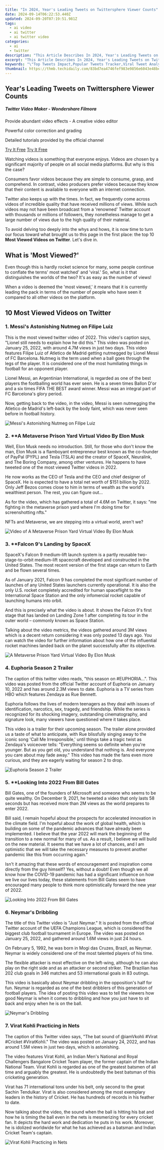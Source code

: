 ```yaml
---
title: "In 2024, Year's Leading Tweets on Twittersphere Viewer Counts"
date: 2024-09-14T06:22:53.440Z
updated: 2024-09-20T07:19:51.981Z
tags:
  - ai video
  - ai twitter
  - ai twitter video
categories:
  - ai
  - twitter
description: "This Article Describes In 2024, Year's Leading Tweets on Twittersphere Viewer Counts"
excerpt: "This Article Describes In 2024, Year's Leading Tweets on Twittersphere Viewer Counts"
keywords: "\"Top Tweets Impact,Popular Tweets Tracker,Viral Tweet Analysis,Trending Tweet Data,High-View Tweet List,Leading Twittersphere Content,Peak View Tweet Chart\""
thumbnail: https://thmb.techidaily.com/83bd7ea4746fef983e9856e6043e48be8dfdd87c4406254504ec111012f48674.jpg
---
```


## Year's Leading Tweets on Twittersphere Viewer Counts

##### Twitter Video Maker - Wondershare Filmora

Provide abundant video effects - A creative video editor

Powerful color correction and grading

Detailed tutorials provided by the official channel

[Try It Free](https://tools.techidaily.com/wondershare/filmora/download/) [Try It Free](https://tools.techidaily.com/wondershare/filmora/download/)

Watching videos is something that everyone enjoys. Videos are chosen by a significant majority of people on all social media platforms. But why is this the case?

Consumers favor videos because they are simple to consume, grasp, and comprehend. In contrast, video producers prefer videos because they know that their content is available to everyone with an internet connection.

Twitter also keeps up with the times. In fact, we frequently come across videos of incredible quality that have received millions of views. While such videos may not have been broadcast from a 'renowned' Twitter account with thousands or millions of followers, they nonetheless manage to get a large number of views due to the high quality of their material.

To avoid delving too deeply into the whys and hows, it is now time to turn our focus toward what brought us to this page in the first place: the top 10 **Most Viewed Videos on Twitter**. Let's dive in.

## What is 'Most Viewed?'

Even though this is hardly rocket science for many, some people continue to conflate the terms' most watched' and 'viral.' So, what is it that distinguishes the worlds of the two? It's as easy as the number of views!

When a video is deemed the 'most viewed,' it means that it is currently leading the pack in terms of the number of people who have seen it compared to all other videos on the platform.

## 10 Most Viewed Videos on Twitter

### 1\. **Messi's Astonishing Nutmeg on Filipe Luiz**

This is the most viewed twitter video of 2022\. This video's caption says, "Lionel still needs to explain how he did this." This video was posted on January 25, 2022, with around 4.7M views in just two days. This video features Filipe Luiz of Atletico de Madrid getting nutmegged by Lionel Messi of FC Barcelona. Nutmeg is the term used when a ball goes through the legs of the player. It is considered one of the most humiliating things in football for an opponent player.

Lionel Messi, an Argentinian International, is regarded as one of the best players the footballing world has ever seen. He is a seven times Ballon D'or and a six times FIFA THE BEST award winner. Messi was an integral part of FC Barcelona's glory period.

Now, getting back to the video, in the video, Messi is seen nutmegging the Atletico de Madrid's left-back by the body faint, which was never seen before in football history.

![Messi's Astonishing Nutmeg on Filipe Luiz](https://images.wondershare.com/filmora/article-images/2022/02/most-viewed-twitter-video-1.png)

### 2\. ****A Metaverse Prison Yard Virtual Video By Elon Musk**

Well, Elon Musk needs no introduction. Still, for those who don't know the man, Elon Musk is a flamboyant entrepreneur best known as the co-founder of PayPal (PYPL) and Tesla (TSLA) and the creator of SpaceX, Neuralink, and The Boring Company, among other ventures. He happens to have tweeted one of the most viewed Twitter videos in 2022.

He now works as the CEO of Tesla and the CEO and chief designer of SpaceX. He is expected to have a total net worth of $151 billion by 2022\. Only Jeff Bezos comes close to him in terms of wealth as the world's wealthiest person. The rest, you can figure out…

As for the video, which has gathered a total of 4.6M on Twitter, it says: "me fighting in the metaverse prison yard where I'm doing time for screenshotting nfts."

NFTs and Metaverse, we are stepping into a virtual world, aren't we?

![Video of A Metaverse Prison Yard Virtual Video By Elon Musk](https://images.wondershare.com/filmora/article-images/2022/02/most-viewed-twitter-video-2.png)

### 3\. ****Falcon 9's Landing by SpaceX**

SpaceX's Falcon 9 medium-lift launch system is a partly reusable two-stage-to-orbit medium-lift spacecraft developed and constructed in the United States. The most recent version of the first stage can return to Earth and be flown several times.

As of January 2021, Falcon 9 has completed the most significant number of launches of any United States launchers currently operational. It is also the only U.S. rocket completely accredited for human spaceflight to the International Space Station and the only infomercial rocket capable of launching humans into orbit.

And this is precisely what the video is about. It shows the Falcon 9's first stage that has landed on Landing Zone 1 after completing its tour in the outer world – commonly known as Space Station.

Talking about the video metrics, the videos gathered around 3M views which is a decent return considering it was only posted 13 days ago. You can watch the video for further information about how one of the influential rocket machines landed back on the planet successfully after its objective.

![A Metaverse Prison Yard Virtual Video By Elon Musk](https://images.wondershare.com/filmora/article-images/2022/02/most-viewed-twitter-video-3.png)

### 4\. Euphoria Season 2 Trailer

The caption of this twitter video reads, "this season on #EUPHORIA…". This video was posted from the official Twitter account of Euphoria on January 10, 2022 and has around 2.3M views to date. Euphoria is a TV series from HBO which features Zendaya as Rue Bennett.

Euphoria follows the lives of modern teenagers as they deal with issues of identification, narcotics, sex, tragedy, and friendship. While the series is recognized for its shocking imagery, outstanding cinematography, and signature look, many viewers have questioned where it takes place.

This video is a trailer for their upcoming season. The trailer alone provided us a taste of what to anticipate, with Rue blissfully singing away to the iconic song 'Call Me Irresponsible,' until things take a tragic twist as Zendaya's voiceover tells: "Everything seems so definite when you're younger. But as you get old, you understand that nothing is. And everyone you care about may fade away." This video has made the fans even more curious, and they are eagerly waiting for season 2 to drop.

![Euphoria Season 2 Trailer](https://images.wondershare.com/filmora/article-images/2022/02/most-viewed-twitter-video-4.png)

### 5\. ****Looking Into 2022 From Bill Gates**

Bill Gates, one of the founders of Microsoft and someone who seems to be quite wealthy. On December 9, 2021, he tweeted a video that only lasts 58 seconds but has received more than 2M views as the world prepares to enter 2022.

Bill said, I remain hopeful about the prospects for accelerated innovation in the climate field. I'm hopeful about the work of global health, which is building on some of the pandemic advances that have already been implemented. I believe that the year 2022 will mark the beginning of the transition to a new normal for many of us. As a result, I believe we will build on the new material. It seems that we have a lot of chances, and I am optimistic that we will take the necessary measures to prevent another pandemic like this from occurring again."

Isn't it amazing that these words of encouragement and inspiration come directly from the guy himself? Yes, without a doubt! Even though we all know how the COVID-19 pandemic has had a significant influence on how we live our lives today, these statements from Bill Gates seem to have encouraged many people to think more optimistically forward the new year of 2022.

![Looking Into 2022 From Bill Gates](https://images.wondershare.com/filmora/article-images/2022/02/most-viewed-twitter-video-5.png)

### 6\. **Neymar's Dribbling**

The title of this Twitter video is "Just Neymar." It is posted from the official Twitter account of the UEFA Champions League, which is considered the biggest club football tournament in Europe. The video was posted on January 25, 2022, and gathered around 1.6M views in just 24 hours.

On February 5, 1992, he was born in Mogi das Cruzes, Brazil, as Neymar. Neymar is widely considered one of the most talented players of his time.

The flexible attacker is most effective on the left-wing, although he can also play on the right side and as an attacker or second striker. The Brazilian has 202 club goals in 346 matches and 53 international goals in 83 outings.

This video is basically about Neymar dribbling in the opposition's half for fun. Neymar is regarded as one of the best dribblers of this generation of football players. The idea of posting this video was to tell the viewers how good Neymar is when it comes to dribbling and how you just have to sit back and enjoy when he is on the ball.

![Neymar's Dribbling](https://images.wondershare.com/filmora/article-images/2022/02/most-viewed-twitter-video-6.png)

### 7\. **Virat Kohli Practicing in Nets**

The caption of this Twitter video says, "The bat sound of @iamVkohli #Virat #Cricket #ViratKohli." The video was posted on January 24, 2022, and has around 1.5M views in just two days, which is astonishing.

The video features Virat Kohli, an Indian Men's National and Royal Challengers Bangalore Cricket Team player, the former captain of the Indian National Team. Virat Kohli is regarded as one of the greatest batsmen of all time and arguably the greatest. He is undoubtedly the best batsman of this cricketing generation.

Virat has 71 international tons under his belt, only second to the great Sachin Tendulkar. Virat is also considered among the most exemplary leaders in the history of Cricket. He has hundreds of records in his feather to date.

Now talking about the video, the sound when the ball is hitting his bat and how he is timing the ball even in the nets is mesmerizing for every cricket fan. It depicts the hard work and dedication he puts in his work. Moreover, he is idolized worldwide for what he has achieved as a batsman and Indian Cricket Team's captain.

![Virat Kohli Practicing in Nets](https://images.wondershare.com/filmora/article-images/2022/02/most-viewed-twitter-video-7.png)

<!-- affiliate ads begin -->
<span id="2135472">
					<video width="864" height="1536" style="cursor:pointer"
           poster="//a.impactradius-go.com/display-clicktoplayimage/2135472.png"
           onclick="if(!this.playClicked){this.play();this.setAttribute('controls',true);this.playClicked=true;}">
	   <source src="//a.impactradius-go.com/display-ad/18498-2135472">
	   <img src="//a.impactradius-go.com/display-clicktoplayimage/2135472.png" style="border: none; height: 100%; width: 100%; object-fit: contain">
	</video>
	<div style="width:540px;text-align:center"><a href="javascript:window.open(decodeURIComponent('https%3A%2F%2Funicoeye.pxf.io%2Fc%2F5597632%2F2135472%2F18498'), '_blank');void(0);">Click here</a></div>
</span>
<img height="0" width="0" src="https://imp.pxf.io/i/5597632/2135472/18498" style="position:absolute;visibility:hidden;" border="0" />
<!-- affiliate ads end -->

### 8\. **Ozark Season 4 Part 1 Trailer**

The title of this hot Twitter clip reads, "Just watched the trailer again, and man, I can't wait for season 4 to drop on Friday #Ozark". This video was posted on January 10, 2022 and has around 1.2M views to date. Ozark is an official Netflix TV series that debuted in 2013.

It is a crime television drama written by Bill Dubuque and Mark Williams and created by MRC. A financial planner brings his household from Chicago to the Missouri Ozarks to hide money for a drug lord. The Byrdes and their teenage children, Charlotte and Jonah, are, for the most part, an average family living an ordinary life.

In the teaser, Marty, and Wendy attempt to negotiate an immunity agreement between Navarro and the FBI. Marty's conflict with Ruth Langmore (Julia Garner) worsens. The last season has 14 episodes, divided into two parts of seven each. Part 1 of Ozark will be available on Netflix on January 21.

![Ozark Season 4 Part 1 Trailer](https://images.wondershare.com/filmora/article-images/2022/02/most-viewed-twitter-video-8.png)

### 9\. ****'AVE IT!’ by LADbible**

Are you ready to see some of the most popular humorous videos on the internet? Although we didn't intend to include the "fun" genre on our list, we couldn't help but include this one since we did not want to let this one slip between the cracks.

We think it's pretty amusing. That might not be the case for you if you were in the position of the bald man who had his face smacked with the ball kicked by the small youngster standing next to him. While this may sound hazardous or unpleasant, we promise you will have a good chuckle and come away with a different point of view after watching it.

The video was shared on Twitter today by the LADbible's account, and it seems to have been seen by as many as 1 million people thus far. That was lightning-fast. And you can pretty much guarantee that this video will continue to gain popularity and get another couple of million views in no time!

!['AVE IT!' by LADbible](https://images.wondershare.com/filmora/article-images/2022/02/most-viewed-twitter-video-9.png)

<!-- affiliate ads begin -->
<a href="https://aligracehair.sjv.io/c/5597632/1997648/19272" target="_top" id="1997648">
  <img src="//a.impactradius-go.com/display-ad/19272-1997648" border="0" alt="https://techidaily.com" width="728" height="90"/>
</a>
<img height="0" width="0" src="https://aligracehair.sjv.io/i/5597632/1997648/19272" style="position:absolute;visibility:hidden;" border="0" />
<!-- affiliate ads end -->

### 10\. **Ronaldo Playing Football with A Boy Without Legs**

This caption of this Twitter video reads, "Cristiano Ronaldo is showing his caring side by playing football with a boy who is born without legs." This video was posted by the official Twitter account of The Sun Magazine, which is a well-known based in North Carolina. It was uploaded on January 25, 2022, with around 894K views.

Cristiano Ronaldo, a Portuguese International and Manchester United (England) footballer, is considered one of the greatest footballers ever. He has previously played for Sporting Club de Portugal (Portugal), Real Madrid (Spain), and Juventus (Italy). Ronaldo also has the most international goals in the history of football. He is a six-time Ballon D'or and FIFA THE BEST award winner five times. He is undoubtedly the deadliest striker of this generation.

Even after achieving the great bound of success, he is humble and understands the emotions of his fans, and this video is the perfect example of that humbleness.

![Ronaldo Playing Football with A Boy Without Legs](https://images.wondershare.com/filmora/article-images/2022/02/most-viewed-twitter-video-10.png)

## Summary Table

| 1\. [Messi's Astonishing Nutmeg on Filipe Luiz](https://twitter.com/idoknowball/status/1486018635579953157)       | The ball was in the air, and Messi nutmegs him by just turning around. It was a magic moment from Lionel Messi, and people still wonder how he did that.                           |
| ----------------------------------------------------------------------------------------------------------------- | ---------------------------------------------------------------------------------------------------------------------------------------------------------------------------------- |
| 2\. [A Metaverse Prison Yard Virtual Video By Elon Musk](https://twitter.com/elonmusk/status/1482495353542754308) | This video of Elon Musk seems to be for those who are more intrigued by what the Metaverse community brings to us, and it has something to do with screenshotting NFTS.            |
| 3\. [Falcon 9's Landing by SpaceX](https://twitter.com/SpaceX/status/1481651037291225113)                         | It shows the Falcon 9's first stage that has landed on Landing Zone 1 after completing its tour in the outer world – commonly known as Space Station.                              |
| 4\. [Euphoria Season 2 Trailer](https://twitter.com/euphoriaHBO/status/1480374083976105986)                       | Euphoria is a TV series from HBO which features Zendaya as Rue Bennett.                                                                                                            |
| 5\. [Looking Into 2022 From Bill Gates](https://twitter.com/BillGates/status/1468664794567700483)                 | "Well, 2021 was a hard year," Bill Gates said in a statement on the year 2022\. Despite the difficulty of dealing with the pandemic and the urgent need to address climate change. |
| 6\. [Neymar's Dribbling](https://twitter.com/ChampionsLeague/status/1486050425883222018)                          | The video features Neymar, a Brazilian professional footballer who plays forward for the Brazilian national team and the French club Paris Saint-Germain.                          |
| 7\. [Virat Kohli Practicing in Nets](https://twitter.com/AbdullahNeaz/status/1485639061985701891)                 | Virat is seen practicing in the nets of Hobart International Stadium, Australia.                                                                                                   |
| 8\. [Ozark Season 4 Part 1 Trailer](https://twitter.com/Tel%5Fbreezy305/status/1483883697212383232)               | It is a crime television drama written by Bill Dubuque and Mark Williams and created by MRC.                                                                                       |
| 9\. ['AVE IT!’ by LADbible](https://twitter.com/ladbible/status/1486300040427671552)                              | The video is of the bald man who had his face smacked with the ball kicked by the small youngster standing next to him.                                                            |
| 10\. [Ronaldo Playing Football with A Boy Without Legs](https://twitter.com/TheSun/status/1486078924291383301)    | In this video, Ronaldo has been seen playing football with a boy born without legs, which depicts how caring he is for his fans.                                                   |

## Conclusion

As we mentioned earlier, watching videos is fun. Everyone loves them. They help you understand the context in a much more comprehensive way than, perhaps, say, a picture. We hope you liked our content on the **Most Viewed Twitter Video**. We did our best to include the ones that were viewed the most. However, if we missed out on some, let us know in the comment section to have more discussion about it.

[Try It Free](https://tools.techidaily.com/wondershare/filmora/download/) [Try It Free](https://tools.techidaily.com/wondershare/filmora/download/)

[Try It Free](https://tools.techidaily.com/wondershare/filmora/download/) [Try It Free](https://tools.techidaily.com/wondershare/filmora/download/)

Watching videos is something that everyone enjoys. Videos are chosen by a significant majority of people on all social media platforms. But why is this the case?

Consumers favor videos because they are simple to consume, grasp, and comprehend. In contrast, video producers prefer videos because they know that their content is available to everyone with an internet connection.

Twitter also keeps up with the times. In fact, we frequently come across videos of incredible quality that have received millions of views. While such videos may not have been broadcast from a 'renowned' Twitter account with thousands or millions of followers, they nonetheless manage to get a large number of views due to the high quality of their material.

To avoid delving too deeply into the whys and hows, it is now time to turn our focus toward what brought us to this page in the first place: the top 10 **Most Viewed Videos on Twitter**. Let's dive in.

## What is 'Most Viewed?'

Even though this is hardly rocket science for many, some people continue to conflate the terms' most watched' and 'viral.' So, what is it that distinguishes the worlds of the two? It's as easy as the number of views!

When a video is deemed the 'most viewed,' it means that it is currently leading the pack in terms of the number of people who have seen it compared to all other videos on the platform.

## 10 Most Viewed Videos on Twitter

### 1\. **Messi's Astonishing Nutmeg on Filipe Luiz**

This is the most viewed twitter video of 2022\. This video's caption says, "Lionel still needs to explain how he did this." This video was posted on January 25, 2022, with around 4.7M views in just two days. This video features Filipe Luiz of Atletico de Madrid getting nutmegged by Lionel Messi of FC Barcelona. Nutmeg is the term used when a ball goes through the legs of the player. It is considered one of the most humiliating things in football for an opponent player.

Lionel Messi, an Argentinian International, is regarded as one of the best players the footballing world has ever seen. He is a seven times Ballon D'or and a six times FIFA THE BEST award winner. Messi was an integral part of FC Barcelona's glory period.

Now, getting back to the video, in the video, Messi is seen nutmegging the Atletico de Madrid's left-back by the body faint, which was never seen before in football history.

![Messi's Astonishing Nutmeg on Filipe Luiz](https://images.wondershare.com/filmora/article-images/2022/02/most-viewed-twitter-video-1.png)

### 2\. ****A Metaverse Prison Yard Virtual Video By Elon Musk**

Well, Elon Musk needs no introduction. Still, for those who don't know the man, Elon Musk is a flamboyant entrepreneur best known as the co-founder of PayPal (PYPL) and Tesla (TSLA) and the creator of SpaceX, Neuralink, and The Boring Company, among other ventures. He happens to have tweeted one of the most viewed Twitter videos in 2022.

He now works as the CEO of Tesla and the CEO and chief designer of SpaceX. He is expected to have a total net worth of $151 billion by 2022\. Only Jeff Bezos comes close to him in terms of wealth as the world's wealthiest person. The rest, you can figure out…

As for the video, which has gathered a total of 4.6M on Twitter, it says: "me fighting in the metaverse prison yard where I'm doing time for screenshotting nfts."

NFTs and Metaverse, we are stepping into a virtual world, aren't we?

![Video of A Metaverse Prison Yard Virtual Video By Elon Musk](https://images.wondershare.com/filmora/article-images/2022/02/most-viewed-twitter-video-2.png)

### 3\. ****Falcon 9's Landing by SpaceX**

SpaceX's Falcon 9 medium-lift launch system is a partly reusable two-stage-to-orbit medium-lift spacecraft developed and constructed in the United States. The most recent version of the first stage can return to Earth and be flown several times.

As of January 2021, Falcon 9 has completed the most significant number of launches of any United States launchers currently operational. It is also the only U.S. rocket completely accredited for human spaceflight to the International Space Station and the only infomercial rocket capable of launching humans into orbit.

And this is precisely what the video is about. It shows the Falcon 9's first stage that has landed on Landing Zone 1 after completing its tour in the outer world – commonly known as Space Station.

Talking about the video metrics, the videos gathered around 3M views which is a decent return considering it was only posted 13 days ago. You can watch the video for further information about how one of the influential rocket machines landed back on the planet successfully after its objective.

![A Metaverse Prison Yard Virtual Video By Elon Musk](https://images.wondershare.com/filmora/article-images/2022/02/most-viewed-twitter-video-3.png)

### 4\. Euphoria Season 2 Trailer

The caption of this twitter video reads, "this season on #EUPHORIA…". This video was posted from the official Twitter account of Euphoria on January 10, 2022 and has around 2.3M views to date. Euphoria is a TV series from HBO which features Zendaya as Rue Bennett.

Euphoria follows the lives of modern teenagers as they deal with issues of identification, narcotics, sex, tragedy, and friendship. While the series is recognized for its shocking imagery, outstanding cinematography, and signature look, many viewers have questioned where it takes place.

This video is a trailer for their upcoming season. The trailer alone provided us a taste of what to anticipate, with Rue blissfully singing away to the iconic song 'Call Me Irresponsible,' until things take a tragic twist as Zendaya's voiceover tells: "Everything seems so definite when you're younger. But as you get old, you understand that nothing is. And everyone you care about may fade away." This video has made the fans even more curious, and they are eagerly waiting for season 2 to drop.

![Euphoria Season 2 Trailer](https://images.wondershare.com/filmora/article-images/2022/02/most-viewed-twitter-video-4.png)

### 5\. ****Looking Into 2022 From Bill Gates**

Bill Gates, one of the founders of Microsoft and someone who seems to be quite wealthy. On December 9, 2021, he tweeted a video that only lasts 58 seconds but has received more than 2M views as the world prepares to enter 2022.

Bill said, I remain hopeful about the prospects for accelerated innovation in the climate field. I'm hopeful about the work of global health, which is building on some of the pandemic advances that have already been implemented. I believe that the year 2022 will mark the beginning of the transition to a new normal for many of us. As a result, I believe we will build on the new material. It seems that we have a lot of chances, and I am optimistic that we will take the necessary measures to prevent another pandemic like this from occurring again."

Isn't it amazing that these words of encouragement and inspiration come directly from the guy himself? Yes, without a doubt! Even though we all know how the COVID-19 pandemic has had a significant influence on how we live our lives today, these statements from Bill Gates seem to have encouraged many people to think more optimistically forward the new year of 2022.

![Looking Into 2022 From Bill Gates](https://images.wondershare.com/filmora/article-images/2022/02/most-viewed-twitter-video-5.png)

### 6\. **Neymar's Dribbling**

The title of this Twitter video is "Just Neymar." It is posted from the official Twitter account of the UEFA Champions League, which is considered the biggest club football tournament in Europe. The video was posted on January 25, 2022, and gathered around 1.6M views in just 24 hours.

On February 5, 1992, he was born in Mogi das Cruzes, Brazil, as Neymar. Neymar is widely considered one of the most talented players of his time.

The flexible attacker is most effective on the left-wing, although he can also play on the right side and as an attacker or second striker. The Brazilian has 202 club goals in 346 matches and 53 international goals in 83 outings.

This video is basically about Neymar dribbling in the opposition's half for fun. Neymar is regarded as one of the best dribblers of this generation of football players. The idea of posting this video was to tell the viewers how good Neymar is when it comes to dribbling and how you just have to sit back and enjoy when he is on the ball.

![Neymar's Dribbling](https://images.wondershare.com/filmora/article-images/2022/02/most-viewed-twitter-video-6.png)

### 7\. **Virat Kohli Practicing in Nets**

The caption of this Twitter video says, "The bat sound of @iamVkohli #Virat #Cricket #ViratKohli." The video was posted on January 24, 2022, and has around 1.5M views in just two days, which is astonishing.

The video features Virat Kohli, an Indian Men's National and Royal Challengers Bangalore Cricket Team player, the former captain of the Indian National Team. Virat Kohli is regarded as one of the greatest batsmen of all time and arguably the greatest. He is undoubtedly the best batsman of this cricketing generation.

Virat has 71 international tons under his belt, only second to the great Sachin Tendulkar. Virat is also considered among the most exemplary leaders in the history of Cricket. He has hundreds of records in his feather to date.

Now talking about the video, the sound when the ball is hitting his bat and how he is timing the ball even in the nets is mesmerizing for every cricket fan. It depicts the hard work and dedication he puts in his work. Moreover, he is idolized worldwide for what he has achieved as a batsman and Indian Cricket Team's captain.

![Virat Kohli Practicing in Nets](https://images.wondershare.com/filmora/article-images/2022/02/most-viewed-twitter-video-7.png)

<!-- affiliate ads begin -->
<a href="https://appsumo.8odi.net/c/5597632/2043596/7443" target="_top" id="2043596">
  <img src="//a.impactradius-go.com/display-ad/7443-2043596" border="0" alt="https://techidaily.com" width="728" height="90"/>
</a>
<img height="0" width="0" src="https://appsumo.8odi.net/i/5597632/2043596/7443" style="position:absolute;visibility:hidden;" border="0" />
<!-- affiliate ads end -->

### 8\. **Ozark Season 4 Part 1 Trailer**

The title of this hot Twitter clip reads, "Just watched the trailer again, and man, I can't wait for season 4 to drop on Friday #Ozark". This video was posted on January 10, 2022 and has around 1.2M views to date. Ozark is an official Netflix TV series that debuted in 2013.

It is a crime television drama written by Bill Dubuque and Mark Williams and created by MRC. A financial planner brings his household from Chicago to the Missouri Ozarks to hide money for a drug lord. The Byrdes and their teenage children, Charlotte and Jonah, are, for the most part, an average family living an ordinary life.

In the teaser, Marty, and Wendy attempt to negotiate an immunity agreement between Navarro and the FBI. Marty's conflict with Ruth Langmore (Julia Garner) worsens. The last season has 14 episodes, divided into two parts of seven each. Part 1 of Ozark will be available on Netflix on January 21.

![Ozark Season 4 Part 1 Trailer](https://images.wondershare.com/filmora/article-images/2022/02/most-viewed-twitter-video-8.png)

### 9\. ****'AVE IT!’ by LADbible**

Are you ready to see some of the most popular humorous videos on the internet? Although we didn't intend to include the "fun" genre on our list, we couldn't help but include this one since we did not want to let this one slip between the cracks.

We think it's pretty amusing. That might not be the case for you if you were in the position of the bald man who had his face smacked with the ball kicked by the small youngster standing next to him. While this may sound hazardous or unpleasant, we promise you will have a good chuckle and come away with a different point of view after watching it.

The video was shared on Twitter today by the LADbible's account, and it seems to have been seen by as many as 1 million people thus far. That was lightning-fast. And you can pretty much guarantee that this video will continue to gain popularity and get another couple of million views in no time!

!['AVE IT!' by LADbible](https://images.wondershare.com/filmora/article-images/2022/02/most-viewed-twitter-video-9.png)

### 10\. **Ronaldo Playing Football with A Boy Without Legs**

This caption of this Twitter video reads, "Cristiano Ronaldo is showing his caring side by playing football with a boy who is born without legs." This video was posted by the official Twitter account of The Sun Magazine, which is a well-known based in North Carolina. It was uploaded on January 25, 2022, with around 894K views.

Cristiano Ronaldo, a Portuguese International and Manchester United (England) footballer, is considered one of the greatest footballers ever. He has previously played for Sporting Club de Portugal (Portugal), Real Madrid (Spain), and Juventus (Italy). Ronaldo also has the most international goals in the history of football. He is a six-time Ballon D'or and FIFA THE BEST award winner five times. He is undoubtedly the deadliest striker of this generation.

Even after achieving the great bound of success, he is humble and understands the emotions of his fans, and this video is the perfect example of that humbleness.

![Ronaldo Playing Football with A Boy Without Legs](https://images.wondershare.com/filmora/article-images/2022/02/most-viewed-twitter-video-10.png)

## Summary Table

| 1\. [Messi's Astonishing Nutmeg on Filipe Luiz](https://twitter.com/idoknowball/status/1486018635579953157)       | The ball was in the air, and Messi nutmegs him by just turning around. It was a magic moment from Lionel Messi, and people still wonder how he did that.                           |
| ----------------------------------------------------------------------------------------------------------------- | ---------------------------------------------------------------------------------------------------------------------------------------------------------------------------------- |
| 2\. [A Metaverse Prison Yard Virtual Video By Elon Musk](https://twitter.com/elonmusk/status/1482495353542754308) | This video of Elon Musk seems to be for those who are more intrigued by what the Metaverse community brings to us, and it has something to do with screenshotting NFTS.            |
| 3\. [Falcon 9's Landing by SpaceX](https://twitter.com/SpaceX/status/1481651037291225113)                         | It shows the Falcon 9's first stage that has landed on Landing Zone 1 after completing its tour in the outer world – commonly known as Space Station.                              |
| 4\. [Euphoria Season 2 Trailer](https://twitter.com/euphoriaHBO/status/1480374083976105986)                       | Euphoria is a TV series from HBO which features Zendaya as Rue Bennett.                                                                                                            |
| 5\. [Looking Into 2022 From Bill Gates](https://twitter.com/BillGates/status/1468664794567700483)                 | "Well, 2021 was a hard year," Bill Gates said in a statement on the year 2022\. Despite the difficulty of dealing with the pandemic and the urgent need to address climate change. |
| 6\. [Neymar's Dribbling](https://twitter.com/ChampionsLeague/status/1486050425883222018)                          | The video features Neymar, a Brazilian professional footballer who plays forward for the Brazilian national team and the French club Paris Saint-Germain.                          |
| 7\. [Virat Kohli Practicing in Nets](https://twitter.com/AbdullahNeaz/status/1485639061985701891)                 | Virat is seen practicing in the nets of Hobart International Stadium, Australia.                                                                                                   |
| 8\. [Ozark Season 4 Part 1 Trailer](https://twitter.com/Tel%5Fbreezy305/status/1483883697212383232)               | It is a crime television drama written by Bill Dubuque and Mark Williams and created by MRC.                                                                                       |
| 9\. ['AVE IT!’ by LADbible](https://twitter.com/ladbible/status/1486300040427671552)                              | The video is of the bald man who had his face smacked with the ball kicked by the small youngster standing next to him.                                                            |
| 10\. [Ronaldo Playing Football with A Boy Without Legs](https://twitter.com/TheSun/status/1486078924291383301)    | In this video, Ronaldo has been seen playing football with a boy born without legs, which depicts how caring he is for his fans.                                                   |

## Conclusion

As we mentioned earlier, watching videos is fun. Everyone loves them. They help you understand the context in a much more comprehensive way than, perhaps, say, a picture. We hope you liked our content on the **Most Viewed Twitter Video**. We did our best to include the ones that were viewed the most. However, if we missed out on some, let us know in the comment section to have more discussion about it.

[Try It Free](https://tools.techidaily.com/wondershare/filmora/download/) [Try It Free](https://tools.techidaily.com/wondershare/filmora/download/)

[Try It Free](https://tools.techidaily.com/wondershare/filmora/download/) [Try It Free](https://tools.techidaily.com/wondershare/filmora/download/)

Watching videos is something that everyone enjoys. Videos are chosen by a significant majority of people on all social media platforms. But why is this the case?

Consumers favor videos because they are simple to consume, grasp, and comprehend. In contrast, video producers prefer videos because they know that their content is available to everyone with an internet connection.

Twitter also keeps up with the times. In fact, we frequently come across videos of incredible quality that have received millions of views. While such videos may not have been broadcast from a 'renowned' Twitter account with thousands or millions of followers, they nonetheless manage to get a large number of views due to the high quality of their material.

To avoid delving too deeply into the whys and hows, it is now time to turn our focus toward what brought us to this page in the first place: the top 10 **Most Viewed Videos on Twitter**. Let's dive in.

## What is 'Most Viewed?'

Even though this is hardly rocket science for many, some people continue to conflate the terms' most watched' and 'viral.' So, what is it that distinguishes the worlds of the two? It's as easy as the number of views!

When a video is deemed the 'most viewed,' it means that it is currently leading the pack in terms of the number of people who have seen it compared to all other videos on the platform.

## 10 Most Viewed Videos on Twitter

### 1\. **Messi's Astonishing Nutmeg on Filipe Luiz**

This is the most viewed twitter video of 2022\. This video's caption says, "Lionel still needs to explain how he did this." This video was posted on January 25, 2022, with around 4.7M views in just two days. This video features Filipe Luiz of Atletico de Madrid getting nutmegged by Lionel Messi of FC Barcelona. Nutmeg is the term used when a ball goes through the legs of the player. It is considered one of the most humiliating things in football for an opponent player.

Lionel Messi, an Argentinian International, is regarded as one of the best players the footballing world has ever seen. He is a seven times Ballon D'or and a six times FIFA THE BEST award winner. Messi was an integral part of FC Barcelona's glory period.

Now, getting back to the video, in the video, Messi is seen nutmegging the Atletico de Madrid's left-back by the body faint, which was never seen before in football history.

![Messi's Astonishing Nutmeg on Filipe Luiz](https://images.wondershare.com/filmora/article-images/2022/02/most-viewed-twitter-video-1.png)

<!-- affiliate ads begin -->
<a href="https://appsumo.8odi.net/c/5597632/2151892/7443" target="_top" id="2151892">
  <img src="//a.impactradius-go.com/display-ad/7443-2151892" border="0" alt="https://techidaily.com" width="600" height="90"/>
</a>
<img height="0" width="0" src="https://appsumo.8odi.net/i/5597632/2151892/7443" style="position:absolute;visibility:hidden;" border="0" />
<!-- affiliate ads end -->

### 2\. ****A Metaverse Prison Yard Virtual Video By Elon Musk**

Well, Elon Musk needs no introduction. Still, for those who don't know the man, Elon Musk is a flamboyant entrepreneur best known as the co-founder of PayPal (PYPL) and Tesla (TSLA) and the creator of SpaceX, Neuralink, and The Boring Company, among other ventures. He happens to have tweeted one of the most viewed Twitter videos in 2022.

He now works as the CEO of Tesla and the CEO and chief designer of SpaceX. He is expected to have a total net worth of $151 billion by 2022\. Only Jeff Bezos comes close to him in terms of wealth as the world's wealthiest person. The rest, you can figure out…

As for the video, which has gathered a total of 4.6M on Twitter, it says: "me fighting in the metaverse prison yard where I'm doing time for screenshotting nfts."

NFTs and Metaverse, we are stepping into a virtual world, aren't we?

![Video of A Metaverse Prison Yard Virtual Video By Elon Musk](https://images.wondershare.com/filmora/article-images/2022/02/most-viewed-twitter-video-2.png)

### 3\. ****Falcon 9's Landing by SpaceX**

SpaceX's Falcon 9 medium-lift launch system is a partly reusable two-stage-to-orbit medium-lift spacecraft developed and constructed in the United States. The most recent version of the first stage can return to Earth and be flown several times.

As of January 2021, Falcon 9 has completed the most significant number of launches of any United States launchers currently operational. It is also the only U.S. rocket completely accredited for human spaceflight to the International Space Station and the only infomercial rocket capable of launching humans into orbit.

And this is precisely what the video is about. It shows the Falcon 9's first stage that has landed on Landing Zone 1 after completing its tour in the outer world – commonly known as Space Station.

Talking about the video metrics, the videos gathered around 3M views which is a decent return considering it was only posted 13 days ago. You can watch the video for further information about how one of the influential rocket machines landed back on the planet successfully after its objective.

![A Metaverse Prison Yard Virtual Video By Elon Musk](https://images.wondershare.com/filmora/article-images/2022/02/most-viewed-twitter-video-3.png)

### 4\. Euphoria Season 2 Trailer

The caption of this twitter video reads, "this season on #EUPHORIA…". This video was posted from the official Twitter account of Euphoria on January 10, 2022 and has around 2.3M views to date. Euphoria is a TV series from HBO which features Zendaya as Rue Bennett.

Euphoria follows the lives of modern teenagers as they deal with issues of identification, narcotics, sex, tragedy, and friendship. While the series is recognized for its shocking imagery, outstanding cinematography, and signature look, many viewers have questioned where it takes place.

This video is a trailer for their upcoming season. The trailer alone provided us a taste of what to anticipate, with Rue blissfully singing away to the iconic song 'Call Me Irresponsible,' until things take a tragic twist as Zendaya's voiceover tells: "Everything seems so definite when you're younger. But as you get old, you understand that nothing is. And everyone you care about may fade away." This video has made the fans even more curious, and they are eagerly waiting for season 2 to drop.

![Euphoria Season 2 Trailer](https://images.wondershare.com/filmora/article-images/2022/02/most-viewed-twitter-video-4.png)

### 5\. ****Looking Into 2022 From Bill Gates**

Bill Gates, one of the founders of Microsoft and someone who seems to be quite wealthy. On December 9, 2021, he tweeted a video that only lasts 58 seconds but has received more than 2M views as the world prepares to enter 2022.

Bill said, I remain hopeful about the prospects for accelerated innovation in the climate field. I'm hopeful about the work of global health, which is building on some of the pandemic advances that have already been implemented. I believe that the year 2022 will mark the beginning of the transition to a new normal for many of us. As a result, I believe we will build on the new material. It seems that we have a lot of chances, and I am optimistic that we will take the necessary measures to prevent another pandemic like this from occurring again."

Isn't it amazing that these words of encouragement and inspiration come directly from the guy himself? Yes, without a doubt! Even though we all know how the COVID-19 pandemic has had a significant influence on how we live our lives today, these statements from Bill Gates seem to have encouraged many people to think more optimistically forward the new year of 2022.

![Looking Into 2022 From Bill Gates](https://images.wondershare.com/filmora/article-images/2022/02/most-viewed-twitter-video-5.png)

### 6\. **Neymar's Dribbling**

The title of this Twitter video is "Just Neymar." It is posted from the official Twitter account of the UEFA Champions League, which is considered the biggest club football tournament in Europe. The video was posted on January 25, 2022, and gathered around 1.6M views in just 24 hours.

On February 5, 1992, he was born in Mogi das Cruzes, Brazil, as Neymar. Neymar is widely considered one of the most talented players of his time.

The flexible attacker is most effective on the left-wing, although he can also play on the right side and as an attacker or second striker. The Brazilian has 202 club goals in 346 matches and 53 international goals in 83 outings.

This video is basically about Neymar dribbling in the opposition's half for fun. Neymar is regarded as one of the best dribblers of this generation of football players. The idea of posting this video was to tell the viewers how good Neymar is when it comes to dribbling and how you just have to sit back and enjoy when he is on the ball.

![Neymar's Dribbling](https://images.wondershare.com/filmora/article-images/2022/02/most-viewed-twitter-video-6.png)

### 7\. **Virat Kohli Practicing in Nets**

The caption of this Twitter video says, "The bat sound of @iamVkohli #Virat #Cricket #ViratKohli." The video was posted on January 24, 2022, and has around 1.5M views in just two days, which is astonishing.

The video features Virat Kohli, an Indian Men's National and Royal Challengers Bangalore Cricket Team player, the former captain of the Indian National Team. Virat Kohli is regarded as one of the greatest batsmen of all time and arguably the greatest. He is undoubtedly the best batsman of this cricketing generation.

Virat has 71 international tons under his belt, only second to the great Sachin Tendulkar. Virat is also considered among the most exemplary leaders in the history of Cricket. He has hundreds of records in his feather to date.

Now talking about the video, the sound when the ball is hitting his bat and how he is timing the ball even in the nets is mesmerizing for every cricket fan. It depicts the hard work and dedication he puts in his work. Moreover, he is idolized worldwide for what he has achieved as a batsman and Indian Cricket Team's captain.

![Virat Kohli Practicing in Nets](https://images.wondershare.com/filmora/article-images/2022/02/most-viewed-twitter-video-7.png)

### 8\. **Ozark Season 4 Part 1 Trailer**

The title of this hot Twitter clip reads, "Just watched the trailer again, and man, I can't wait for season 4 to drop on Friday #Ozark". This video was posted on January 10, 2022 and has around 1.2M views to date. Ozark is an official Netflix TV series that debuted in 2013.

It is a crime television drama written by Bill Dubuque and Mark Williams and created by MRC. A financial planner brings his household from Chicago to the Missouri Ozarks to hide money for a drug lord. The Byrdes and their teenage children, Charlotte and Jonah, are, for the most part, an average family living an ordinary life.

In the teaser, Marty, and Wendy attempt to negotiate an immunity agreement between Navarro and the FBI. Marty's conflict with Ruth Langmore (Julia Garner) worsens. The last season has 14 episodes, divided into two parts of seven each. Part 1 of Ozark will be available on Netflix on January 21.

![Ozark Season 4 Part 1 Trailer](https://images.wondershare.com/filmora/article-images/2022/02/most-viewed-twitter-video-8.png)

### 9\. ****'AVE IT!’ by LADbible**

Are you ready to see some of the most popular humorous videos on the internet? Although we didn't intend to include the "fun" genre on our list, we couldn't help but include this one since we did not want to let this one slip between the cracks.

We think it's pretty amusing. That might not be the case for you if you were in the position of the bald man who had his face smacked with the ball kicked by the small youngster standing next to him. While this may sound hazardous or unpleasant, we promise you will have a good chuckle and come away with a different point of view after watching it.

The video was shared on Twitter today by the LADbible's account, and it seems to have been seen by as many as 1 million people thus far. That was lightning-fast. And you can pretty much guarantee that this video will continue to gain popularity and get another couple of million views in no time!

!['AVE IT!' by LADbible](https://images.wondershare.com/filmora/article-images/2022/02/most-viewed-twitter-video-9.png)

### 10\. **Ronaldo Playing Football with A Boy Without Legs**

This caption of this Twitter video reads, "Cristiano Ronaldo is showing his caring side by playing football with a boy who is born without legs." This video was posted by the official Twitter account of The Sun Magazine, which is a well-known based in North Carolina. It was uploaded on January 25, 2022, with around 894K views.

Cristiano Ronaldo, a Portuguese International and Manchester United (England) footballer, is considered one of the greatest footballers ever. He has previously played for Sporting Club de Portugal (Portugal), Real Madrid (Spain), and Juventus (Italy). Ronaldo also has the most international goals in the history of football. He is a six-time Ballon D'or and FIFA THE BEST award winner five times. He is undoubtedly the deadliest striker of this generation.

Even after achieving the great bound of success, he is humble and understands the emotions of his fans, and this video is the perfect example of that humbleness.

![Ronaldo Playing Football with A Boy Without Legs](https://images.wondershare.com/filmora/article-images/2022/02/most-viewed-twitter-video-10.png)

## Summary Table

| 1\. [Messi's Astonishing Nutmeg on Filipe Luiz](https://twitter.com/idoknowball/status/1486018635579953157)       | The ball was in the air, and Messi nutmegs him by just turning around. It was a magic moment from Lionel Messi, and people still wonder how he did that.                           |
| ----------------------------------------------------------------------------------------------------------------- | ---------------------------------------------------------------------------------------------------------------------------------------------------------------------------------- |
| 2\. [A Metaverse Prison Yard Virtual Video By Elon Musk](https://twitter.com/elonmusk/status/1482495353542754308) | This video of Elon Musk seems to be for those who are more intrigued by what the Metaverse community brings to us, and it has something to do with screenshotting NFTS.            |
| 3\. [Falcon 9's Landing by SpaceX](https://twitter.com/SpaceX/status/1481651037291225113)                         | It shows the Falcon 9's first stage that has landed on Landing Zone 1 after completing its tour in the outer world – commonly known as Space Station.                              |
| 4\. [Euphoria Season 2 Trailer](https://twitter.com/euphoriaHBO/status/1480374083976105986)                       | Euphoria is a TV series from HBO which features Zendaya as Rue Bennett.                                                                                                            |
| 5\. [Looking Into 2022 From Bill Gates](https://twitter.com/BillGates/status/1468664794567700483)                 | "Well, 2021 was a hard year," Bill Gates said in a statement on the year 2022\. Despite the difficulty of dealing with the pandemic and the urgent need to address climate change. |
| 6\. [Neymar's Dribbling](https://twitter.com/ChampionsLeague/status/1486050425883222018)                          | The video features Neymar, a Brazilian professional footballer who plays forward for the Brazilian national team and the French club Paris Saint-Germain.                          |
| 7\. [Virat Kohli Practicing in Nets](https://twitter.com/AbdullahNeaz/status/1485639061985701891)                 | Virat is seen practicing in the nets of Hobart International Stadium, Australia.                                                                                                   |
| 8\. [Ozark Season 4 Part 1 Trailer](https://twitter.com/Tel%5Fbreezy305/status/1483883697212383232)               | It is a crime television drama written by Bill Dubuque and Mark Williams and created by MRC.                                                                                       |
| 9\. ['AVE IT!’ by LADbible](https://twitter.com/ladbible/status/1486300040427671552)                              | The video is of the bald man who had his face smacked with the ball kicked by the small youngster standing next to him.                                                            |
| 10\. [Ronaldo Playing Football with A Boy Without Legs](https://twitter.com/TheSun/status/1486078924291383301)    | In this video, Ronaldo has been seen playing football with a boy born without legs, which depicts how caring he is for his fans.                                                   |

## Conclusion

As we mentioned earlier, watching videos is fun. Everyone loves them. They help you understand the context in a much more comprehensive way than, perhaps, say, a picture. We hope you liked our content on the **Most Viewed Twitter Video**. We did our best to include the ones that were viewed the most. However, if we missed out on some, let us know in the comment section to have more discussion about it.

[Try It Free](https://tools.techidaily.com/wondershare/filmora/download/) [Try It Free](https://tools.techidaily.com/wondershare/filmora/download/)

[Try It Free](https://tools.techidaily.com/wondershare/filmora/download/) [Try It Free](https://tools.techidaily.com/wondershare/filmora/download/)

Watching videos is something that everyone enjoys. Videos are chosen by a significant majority of people on all social media platforms. But why is this the case?

Consumers favor videos because they are simple to consume, grasp, and comprehend. In contrast, video producers prefer videos because they know that their content is available to everyone with an internet connection.

Twitter also keeps up with the times. In fact, we frequently come across videos of incredible quality that have received millions of views. While such videos may not have been broadcast from a 'renowned' Twitter account with thousands or millions of followers, they nonetheless manage to get a large number of views due to the high quality of their material.

To avoid delving too deeply into the whys and hows, it is now time to turn our focus toward what brought us to this page in the first place: the top 10 **Most Viewed Videos on Twitter**. Let's dive in.

## What is 'Most Viewed?'

Even though this is hardly rocket science for many, some people continue to conflate the terms' most watched' and 'viral.' So, what is it that distinguishes the worlds of the two? It's as easy as the number of views!

When a video is deemed the 'most viewed,' it means that it is currently leading the pack in terms of the number of people who have seen it compared to all other videos on the platform.

## 10 Most Viewed Videos on Twitter

### 1\. **Messi's Astonishing Nutmeg on Filipe Luiz**

This is the most viewed twitter video of 2022\. This video's caption says, "Lionel still needs to explain how he did this." This video was posted on January 25, 2022, with around 4.7M views in just two days. This video features Filipe Luiz of Atletico de Madrid getting nutmegged by Lionel Messi of FC Barcelona. Nutmeg is the term used when a ball goes through the legs of the player. It is considered one of the most humiliating things in football for an opponent player.

Lionel Messi, an Argentinian International, is regarded as one of the best players the footballing world has ever seen. He is a seven times Ballon D'or and a six times FIFA THE BEST award winner. Messi was an integral part of FC Barcelona's glory period.

Now, getting back to the video, in the video, Messi is seen nutmegging the Atletico de Madrid's left-back by the body faint, which was never seen before in football history.

![Messi's Astonishing Nutmeg on Filipe Luiz](https://images.wondershare.com/filmora/article-images/2022/02/most-viewed-twitter-video-1.png)

<!-- affiliate ads begin -->
<a href="https://aligracehair.sjv.io/c/5597632/2036481/19272" target="_top" id="2036481">
  <img src="//a.impactradius-go.com/display-ad/19272-2036481" border="0" alt="https://techidaily.com" width="300" height="90"/>
</a>
<img height="0" width="0" src="https://aligracehair.sjv.io/i/5597632/2036481/19272" style="position:absolute;visibility:hidden;" border="0" />
<!-- affiliate ads end -->

### 2\. ****A Metaverse Prison Yard Virtual Video By Elon Musk**

Well, Elon Musk needs no introduction. Still, for those who don't know the man, Elon Musk is a flamboyant entrepreneur best known as the co-founder of PayPal (PYPL) and Tesla (TSLA) and the creator of SpaceX, Neuralink, and The Boring Company, among other ventures. He happens to have tweeted one of the most viewed Twitter videos in 2022.

He now works as the CEO of Tesla and the CEO and chief designer of SpaceX. He is expected to have a total net worth of $151 billion by 2022\. Only Jeff Bezos comes close to him in terms of wealth as the world's wealthiest person. The rest, you can figure out…

As for the video, which has gathered a total of 4.6M on Twitter, it says: "me fighting in the metaverse prison yard where I'm doing time for screenshotting nfts."

NFTs and Metaverse, we are stepping into a virtual world, aren't we?

![Video of A Metaverse Prison Yard Virtual Video By Elon Musk](https://images.wondershare.com/filmora/article-images/2022/02/most-viewed-twitter-video-2.png)

### 3\. ****Falcon 9's Landing by SpaceX**

SpaceX's Falcon 9 medium-lift launch system is a partly reusable two-stage-to-orbit medium-lift spacecraft developed and constructed in the United States. The most recent version of the first stage can return to Earth and be flown several times.

As of January 2021, Falcon 9 has completed the most significant number of launches of any United States launchers currently operational. It is also the only U.S. rocket completely accredited for human spaceflight to the International Space Station and the only infomercial rocket capable of launching humans into orbit.

And this is precisely what the video is about. It shows the Falcon 9's first stage that has landed on Landing Zone 1 after completing its tour in the outer world – commonly known as Space Station.

Talking about the video metrics, the videos gathered around 3M views which is a decent return considering it was only posted 13 days ago. You can watch the video for further information about how one of the influential rocket machines landed back on the planet successfully after its objective.

![A Metaverse Prison Yard Virtual Video By Elon Musk](https://images.wondershare.com/filmora/article-images/2022/02/most-viewed-twitter-video-3.png)

### 4\. Euphoria Season 2 Trailer

The caption of this twitter video reads, "this season on #EUPHORIA…". This video was posted from the official Twitter account of Euphoria on January 10, 2022 and has around 2.3M views to date. Euphoria is a TV series from HBO which features Zendaya as Rue Bennett.

Euphoria follows the lives of modern teenagers as they deal with issues of identification, narcotics, sex, tragedy, and friendship. While the series is recognized for its shocking imagery, outstanding cinematography, and signature look, many viewers have questioned where it takes place.

This video is a trailer for their upcoming season. The trailer alone provided us a taste of what to anticipate, with Rue blissfully singing away to the iconic song 'Call Me Irresponsible,' until things take a tragic twist as Zendaya's voiceover tells: "Everything seems so definite when you're younger. But as you get old, you understand that nothing is. And everyone you care about may fade away." This video has made the fans even more curious, and they are eagerly waiting for season 2 to drop.

![Euphoria Season 2 Trailer](https://images.wondershare.com/filmora/article-images/2022/02/most-viewed-twitter-video-4.png)

### 5\. ****Looking Into 2022 From Bill Gates**

Bill Gates, one of the founders of Microsoft and someone who seems to be quite wealthy. On December 9, 2021, he tweeted a video that only lasts 58 seconds but has received more than 2M views as the world prepares to enter 2022.

Bill said, I remain hopeful about the prospects for accelerated innovation in the climate field. I'm hopeful about the work of global health, which is building on some of the pandemic advances that have already been implemented. I believe that the year 2022 will mark the beginning of the transition to a new normal for many of us. As a result, I believe we will build on the new material. It seems that we have a lot of chances, and I am optimistic that we will take the necessary measures to prevent another pandemic like this from occurring again."

Isn't it amazing that these words of encouragement and inspiration come directly from the guy himself? Yes, without a doubt! Even though we all know how the COVID-19 pandemic has had a significant influence on how we live our lives today, these statements from Bill Gates seem to have encouraged many people to think more optimistically forward the new year of 2022.

![Looking Into 2022 From Bill Gates](https://images.wondershare.com/filmora/article-images/2022/02/most-viewed-twitter-video-5.png)

### 6\. **Neymar's Dribbling**

The title of this Twitter video is "Just Neymar." It is posted from the official Twitter account of the UEFA Champions League, which is considered the biggest club football tournament in Europe. The video was posted on January 25, 2022, and gathered around 1.6M views in just 24 hours.

On February 5, 1992, he was born in Mogi das Cruzes, Brazil, as Neymar. Neymar is widely considered one of the most talented players of his time.

The flexible attacker is most effective on the left-wing, although he can also play on the right side and as an attacker or second striker. The Brazilian has 202 club goals in 346 matches and 53 international goals in 83 outings.

This video is basically about Neymar dribbling in the opposition's half for fun. Neymar is regarded as one of the best dribblers of this generation of football players. The idea of posting this video was to tell the viewers how good Neymar is when it comes to dribbling and how you just have to sit back and enjoy when he is on the ball.

![Neymar's Dribbling](https://images.wondershare.com/filmora/article-images/2022/02/most-viewed-twitter-video-6.png)

### 7\. **Virat Kohli Practicing in Nets**

The caption of this Twitter video says, "The bat sound of @iamVkohli #Virat #Cricket #ViratKohli." The video was posted on January 24, 2022, and has around 1.5M views in just two days, which is astonishing.

The video features Virat Kohli, an Indian Men's National and Royal Challengers Bangalore Cricket Team player, the former captain of the Indian National Team. Virat Kohli is regarded as one of the greatest batsmen of all time and arguably the greatest. He is undoubtedly the best batsman of this cricketing generation.

Virat has 71 international tons under his belt, only second to the great Sachin Tendulkar. Virat is also considered among the most exemplary leaders in the history of Cricket. He has hundreds of records in his feather to date.

Now talking about the video, the sound when the ball is hitting his bat and how he is timing the ball even in the nets is mesmerizing for every cricket fan. It depicts the hard work and dedication he puts in his work. Moreover, he is idolized worldwide for what he has achieved as a batsman and Indian Cricket Team's captain.

![Virat Kohli Practicing in Nets](https://images.wondershare.com/filmora/article-images/2022/02/most-viewed-twitter-video-7.png)

### 8\. **Ozark Season 4 Part 1 Trailer**

The title of this hot Twitter clip reads, "Just watched the trailer again, and man, I can't wait for season 4 to drop on Friday #Ozark". This video was posted on January 10, 2022 and has around 1.2M views to date. Ozark is an official Netflix TV series that debuted in 2013.

It is a crime television drama written by Bill Dubuque and Mark Williams and created by MRC. A financial planner brings his household from Chicago to the Missouri Ozarks to hide money for a drug lord. The Byrdes and their teenage children, Charlotte and Jonah, are, for the most part, an average family living an ordinary life.

In the teaser, Marty, and Wendy attempt to negotiate an immunity agreement between Navarro and the FBI. Marty's conflict with Ruth Langmore (Julia Garner) worsens. The last season has 14 episodes, divided into two parts of seven each. Part 1 of Ozark will be available on Netflix on January 21.

![Ozark Season 4 Part 1 Trailer](https://images.wondershare.com/filmora/article-images/2022/02/most-viewed-twitter-video-8.png)

### 9\. ****'AVE IT!’ by LADbible**

Are you ready to see some of the most popular humorous videos on the internet? Although we didn't intend to include the "fun" genre on our list, we couldn't help but include this one since we did not want to let this one slip between the cracks.

We think it's pretty amusing. That might not be the case for you if you were in the position of the bald man who had his face smacked with the ball kicked by the small youngster standing next to him. While this may sound hazardous or unpleasant, we promise you will have a good chuckle and come away with a different point of view after watching it.

The video was shared on Twitter today by the LADbible's account, and it seems to have been seen by as many as 1 million people thus far. That was lightning-fast. And you can pretty much guarantee that this video will continue to gain popularity and get another couple of million views in no time!

!['AVE IT!' by LADbible](https://images.wondershare.com/filmora/article-images/2022/02/most-viewed-twitter-video-9.png)

### 10\. **Ronaldo Playing Football with A Boy Without Legs**

This caption of this Twitter video reads, "Cristiano Ronaldo is showing his caring side by playing football with a boy who is born without legs." This video was posted by the official Twitter account of The Sun Magazine, which is a well-known based in North Carolina. It was uploaded on January 25, 2022, with around 894K views.

Cristiano Ronaldo, a Portuguese International and Manchester United (England) footballer, is considered one of the greatest footballers ever. He has previously played for Sporting Club de Portugal (Portugal), Real Madrid (Spain), and Juventus (Italy). Ronaldo also has the most international goals in the history of football. He is a six-time Ballon D'or and FIFA THE BEST award winner five times. He is undoubtedly the deadliest striker of this generation.

Even after achieving the great bound of success, he is humble and understands the emotions of his fans, and this video is the perfect example of that humbleness.

![Ronaldo Playing Football with A Boy Without Legs](https://images.wondershare.com/filmora/article-images/2022/02/most-viewed-twitter-video-10.png)

## Summary Table

| 1\. [Messi's Astonishing Nutmeg on Filipe Luiz](https://twitter.com/idoknowball/status/1486018635579953157)       | The ball was in the air, and Messi nutmegs him by just turning around. It was a magic moment from Lionel Messi, and people still wonder how he did that.                           |
| ----------------------------------------------------------------------------------------------------------------- | ---------------------------------------------------------------------------------------------------------------------------------------------------------------------------------- |
| 2\. [A Metaverse Prison Yard Virtual Video By Elon Musk](https://twitter.com/elonmusk/status/1482495353542754308) | This video of Elon Musk seems to be for those who are more intrigued by what the Metaverse community brings to us, and it has something to do with screenshotting NFTS.            |
| 3\. [Falcon 9's Landing by SpaceX](https://twitter.com/SpaceX/status/1481651037291225113)                         | It shows the Falcon 9's first stage that has landed on Landing Zone 1 after completing its tour in the outer world – commonly known as Space Station.                              |
| 4\. [Euphoria Season 2 Trailer](https://twitter.com/euphoriaHBO/status/1480374083976105986)                       | Euphoria is a TV series from HBO which features Zendaya as Rue Bennett.                                                                                                            |
| 5\. [Looking Into 2022 From Bill Gates](https://twitter.com/BillGates/status/1468664794567700483)                 | "Well, 2021 was a hard year," Bill Gates said in a statement on the year 2022\. Despite the difficulty of dealing with the pandemic and the urgent need to address climate change. |
| 6\. [Neymar's Dribbling](https://twitter.com/ChampionsLeague/status/1486050425883222018)                          | The video features Neymar, a Brazilian professional footballer who plays forward for the Brazilian national team and the French club Paris Saint-Germain.                          |
| 7\. [Virat Kohli Practicing in Nets](https://twitter.com/AbdullahNeaz/status/1485639061985701891)                 | Virat is seen practicing in the nets of Hobart International Stadium, Australia.                                                                                                   |
| 8\. [Ozark Season 4 Part 1 Trailer](https://twitter.com/Tel%5Fbreezy305/status/1483883697212383232)               | It is a crime television drama written by Bill Dubuque and Mark Williams and created by MRC.                                                                                       |
| 9\. ['AVE IT!’ by LADbible](https://twitter.com/ladbible/status/1486300040427671552)                              | The video is of the bald man who had his face smacked with the ball kicked by the small youngster standing next to him.                                                            |
| 10\. [Ronaldo Playing Football with A Boy Without Legs](https://twitter.com/TheSun/status/1486078924291383301)    | In this video, Ronaldo has been seen playing football with a boy born without legs, which depicts how caring he is for his fans.                                                   |

## Conclusion

As we mentioned earlier, watching videos is fun. Everyone loves them. They help you understand the context in a much more comprehensive way than, perhaps, say, a picture. We hope you liked our content on the **Most Viewed Twitter Video**. We did our best to include the ones that were viewed the most. However, if we missed out on some, let us know in the comment section to have more discussion about it.

[Try It Free](https://tools.techidaily.com/wondershare/filmora/download/) [Try It Free](https://tools.techidaily.com/wondershare/filmora/download/)

<ins class="adsbygoogle"
     style="display:block"
     data-ad-format="autorelaxed"
     data-ad-client="ca-pub-7571918770474297"
     data-ad-slot="1223367746"></ins>

<ins class="adsbygoogle"
     style="display:block"
     data-ad-format="autorelaxed"
     data-ad-client="ca-pub-7571918770474297"
     data-ad-slot="1223367746"></ins>

<ins class="adsbygoogle"
     style="display:block"
     data-ad-client="ca-pub-7571918770474297"
     data-ad-slot="8358498916"
     data-ad-format="auto"
     data-full-width-responsive="true"></ins>



